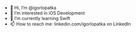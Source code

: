 - 👋 Hi, I’m @igorlopatka
- 👀 I’m interested in iOS Development
- 🌱 I’m currently learning Swift
- 📫 How to reach me: linkedin.com/igorlopatka on LinkedIn

<!---
igorlopatka/igorlopatka is a ✨ special ✨ repository because its `README.md` (this file) appears on your GitHub profile.
You can click the Preview link to take a look at your changes.
--->

